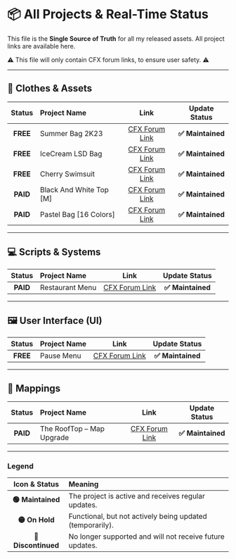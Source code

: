 # 📦 All Projects & Real-Time Status

This file is the **Single Source of Truth** for all my released assets. All project links are available here.

⚠️ This file will only contain CFX forum links, to ensure user safety. ⚠️

---

## 👕 Clothes & Assets

| Status | Project Name | Link | Update Status |
| :---: | :--- | :---: | :---: |
| **FREE** | Summer Bag 2K23 | [CFX Forum Link](https://forum.cfx.re/t/free-summer-bag-2k23-add-ons/5185806) | **✅ Maintained** |
| **FREE** | IceCream LSD Bag | [CFX Forum Link](https://forum.cfx.re/t/free-icecream-lsd-bag/5356614) | **✅ Maintained** |
| **FREE** | Cherry Swimsuit | [CFX Forum Link](https://forum.cfx.re/t/free-cherry-swimsuit-f/5202956) | **✅ Maintained** |
| **PAID** | Black And White Top [M] | [CFX Forum Link](https://forum.cfx.re/t/paid-black-and-white-top-m/5202665) | **✅ Maintained** |
| **PAID** | Pastel Bag [16 Colors] | [CFX Forum Link](https://forum.cfx.re/t/paid-pastel-bag-16-colors/5239500) | **✅ Maintained** |

---

## 💻 Scripts & Systems

| Status | Project Name | Link | Update Status |
| :---: | :--- | :---: | :---: |
| **PAID** | Restaurant Menu | [CFX Forum Link](https://forum.cfx.re/t/paid-restaurant-menu-esx/5235781) | **✅ Maintained** |

---

## 🖼️ User Interface (UI)

| Status | Project Name | Link | Update Status |
| :---: | :--- | :---: | :---: |
| **FREE** | Pause Menu | [CFX Forum Link](https://forum.cfx.re/t/free-pause-menu-standalone-esx-qbcore/5208711) | **✅ Maintained** |

---

## 🧱 Mappings

| Status | Project Name | Link | Update Status |
| :---: | :--- | :---: | :---: |
| **PAID** | The RoofTop – Map Upgrade | [CFX Forum Link](https://forum.cfx.re/t/paid-the-rooftop-map-upgrade/5348804) | **✅ Maintained** |

---

### Legend

| Icon & Status | Meaning |
| :---: | :--- |
| **🟢 Maintained** | The project is active and receives regular updates. |
| **🟡 On Hold** | Functional, but not actively being updated (temporarily). |
| **🔴 Discontinued** | No longer supported and will not receive future updates. |
